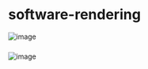 # software-rendering

![image](https://user-images.githubusercontent.com/108875469/236703516-ddd5b3a3-cac4-4553-8f4d-bdfa788c5515.png)
###
![image](https://user-images.githubusercontent.com/108875469/232487460-1547b103-9e48-46f5-aa20-6f2af217810c.png)
